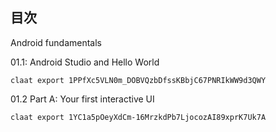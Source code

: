 ## 目次

Android fundamentals

01.1: Android Studio and Hello World

```
claat export 1PPfXc5VLN0m_DOBVQzbDfssKBbjC67PNRIkWW9d3QWY
```

01.2 Part A: Your first interactive UI

```
claat export 1YC1a5pOeyXdCm-16MrzkdPb7LjocozAI89xprK7Uk7A
```


